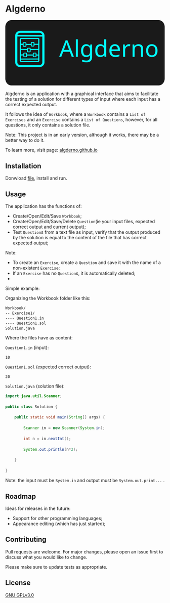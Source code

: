 # Algderno

![Logo](app-algderno/src/main/resources/com/algderno/images/logo.svg)

Algderno is an application with a graphical interface that aims to facilitate the testing of a solution for different types of input where each input has a correct expected output.

It follows the idea of `Workbook`, where a `Workbook` contains a `List of Exercises` and an `Exercise` contains a `List of Questions`, however, for all questions, it only contains a solution file.

Note: This project is in an early version, although it works, there may be a better way to do it.

To learn more, visit page: [algderno.github.io](https://)

## Installation

Donwload [file](https://), install and run.

## Usage

The application has the functions of:
- Create/Open/Edit/Save `Workbook`;
- Create/Open/Edit/Save/Delete `Question`(ie your input files, expected correct output and current output);
- Test `Question`s from a text file as input, verify that the output produced by the solution is equal to the content of the file that has correct expected output;

Note:
- To create an `Exercise`, create a `Question` and save it with the name of a non-existent `Exercise`;
- If an `Exercise` has no `Question`s, it is automatically deleted;
- 

Simple example:

Organizing the Workbook folder like this:

```
Workbook/
-- Exercise1/
---- Question1.in
---- Question1.sol
Solution.java
```

Where the files have as content:

`Question1.in` (input):

```
10
```

`Question1.sol` (expected correct output):

```
20
```

`Solution.java` (solution file):

```java
import java.util.Scanner;

public class Solution {

	public static void main(String[] args) {

		Scanner in = new Scanner(System.in);

		int n = in.nextInt();

		System.out.println(n*2);

	}

}
```
Note: the input must be `System.in` and output must be `System.out.print...` .

## Roadmap
Ideas for releases in the future:
- Support for other programming languages;
- Appearance editing (which has just started);

## Contributing
Pull requests are welcome. For major changes, please open an issue first to discuss what you would like to change.

Please make sure to update tests as appropriate.

## License
[GNU GPLv3.0](https://choosealicense.com/licenses/gpl-3.0/)
